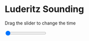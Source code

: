 <h1>Luderitz Sounding</h1>
<p>Drag the slider to change the time</p>

<div class="slidecontainer">
<input oninput='setImage(this)' class="slider" type="range" min="0" max="6" value="0" step="1" />
<img id='img'/>
</div>

<script>
var img = document.getElementById('img');
var img_array = ['/assets/images/skwt/skd_luderitz_wrfout_d01_2020-04-22_12:00:00.png',
'/assets/images/skwt/skd_luderitz_wrfout_d01_2020-04-22_18:00:00.png',
'/assets/images/skwt/skd_luderitz_wrfout_d01_2020-04-23_00:00:00.png',
'/assets/images/skwt/skd_luderitz_wrfout_d01_2020-04-23_06:00:00.png',
'/assets/images/skwt/skd_luderitz_wrfout_d01_2020-04-23_12:00:00.png',
'/assets/images/skwt/skd_luderitz_wrfout_d01_2020-04-23_18:00:00.png',];
function setImage(obj)
{
        var value = obj.value;
        img.src = img_array[value];

}
</script>
